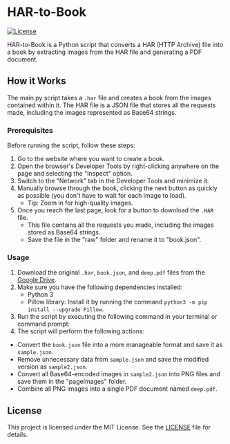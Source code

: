 # HAR-to-Book

[![License](https://img.shields.io/badge/license-MIT-blue.svg)](LICENSE)

HAR-to-Book is a Python script that converts a HAR (HTTP Archive) file into a book by extracting images from the HAR file and generating a PDF document.

## How it Works

The main.py script takes a `.har` file and creates a book from the images contained within it. The HAR file is a JSON file that stores all the requests made, including the images represented as Base64 strings.

### Prerequisites

Before running the script, follow these steps:

1. Go to the website where you want to create a book.
2. Open the browser's Developer Tools by right-clicking anywhere on the page and selecting the "Inspect" option.
3. Switch to the "Network" tab in the Developer Tools and minimize it.
4. Manually browse through the book, clicking the next button as quickly as possible (you don't have to wait for each image to load).
   - Tip: Zoom in for high-quality images.
5. Once you reach the last page, look for a button to download the `.HAR` file.
   - This file contains all the requests you made, including the images stored as Base64 strings.
   - Save the file in the "raw" folder and rename it to "book.json".

### Usage

1. Download the original `.har`, `book.json`, and `deep.pdf` files from the [Google Drive](https://drive.google.com/drive/folders/1b3CN_dxi0plYUyc0ZpQPtmEgsR8Xz-O0?usp=share_link).
2. Make sure you have the following dependencies installed:
   - Python 3
   - Pillow library: Install it by running the command `python3 -m pip install --upgrade Pillow`.
3. Run the script by executing the following command in your terminal or command prompt:
4. The script will perform the following actions:
- Convert the `book.json` file into a more manageable format and save it as `sample.json`.
- Remove unnecessary data from `sample.json` and save the modified version as `sample2.json`.
- Convert all Base64-encoded images in `sample2.json` into PNG files and save them in the "pageImages" folder.
- Combine all PNG images into a single PDF document named `deep.pdf`.

## License

This project is licensed under the MIT License. See the [LICENSE](LICENSE) file for details.


